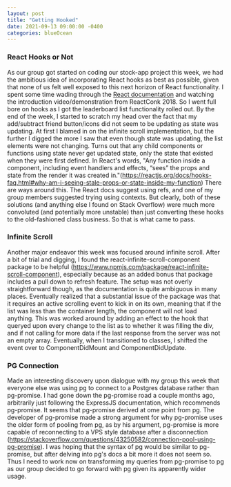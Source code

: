 ```yaml
---
layout: post
title: "Getting Hooked"
date: 2021-09-13 09:00:00 -0400
categories: blueOcean
---
```

### React Hooks or Not
As our group got started on coding our stock-app project this week, we had the ambitious idea of incorporating React hooks as best as possible, given that none of us felt well exposed to this next horizon of React functionality. I spent some time wading through the [React documentation](https://reactjs.org/docs/hooks-intro.html) and watching the introduction video/demonstration from ReactConk 2018. So I went full bore on hooks as I got the leaderboard list functionality rolled out. By the end of the week, I started to scratch my head over the fact that my add/subtract friend button/icons did not seem to be updating as state was updating. At first I blamed in on the infinite scroll implementation, but the further I digged the more I saw that even though state was updating, the list elements were not changing. Turns out that any child components or functions using state never get updated state, only the state that existed when they were first defined. In React's words, "Any function inside a component, including event handlers and effects, “sees” the props and state from the render it was created in."(https://reactjs.org/docs/hooks-faq.html#why-am-i-seeing-stale-props-or-state-inside-my-function) There are ways around this. The React docs suggest using refs, and one of my group members suggested trying using contexts. But clearly, both of these solutions (and anything else I found on Stack Overflow) were much more convoluted (and potentially more unstable) than just converting these hooks to the old-fashioned class business. So that is what came to pass.

### Infinite Scroll
Another major endeavor this week was focused around infinite scroll. After a bit of trial and digging, I found the react-infinite-scroll-component package to be helpful (https://www.npmjs.com/package/react-infinite-scroll-component), especially because as an added bonus that package includes a pull down to refresh feature. The setup was not overly straightforward though, as the documentation is quite ambiguous in many places. Eventually realized that a substantial issue of the package was that it requires an active scrolling event to kick in on its own, meaning that if the list was less than the container length, the component will not load anything. This was worked around by adding an effect to the hook that queryed upon every change to the list as to whether it was filling the div, and if not calling for more data if the last response from the server was not an empty array. Eventually, when I transitioned to classes, I shifted the event over to ComponentDidMount and ComponentDidUpdate.

### PG Connection
Made an interesting discovery upon dialogue with my group this week that everyone else was using pg to connect to a Postgres database rather than pg-promise. I had gone down the pg-promise road a couple months ago, arbitrarily just following the ExpressJS documentation, which recommends pg-promise. It seems that pg-promise derived at ome point from pg. The developer of pg-promise made a strong argument for why pg-promise uses the older form of pooling from pg, as by his argument, pg-promise is more capable of reconnecting to a VPS style database after a disconnection (https://stackoverflow.com/questions/43250582/connection-pool-using-pg-promise). I was hoping that the syntax of pg would be similar to pg-promise, but after delving into pg's docs a bit more it does not seem so. Thus I need to work now on transforming my queries from pg-promise to pg as our group decided to go forward with pg given its apparently wider usage.